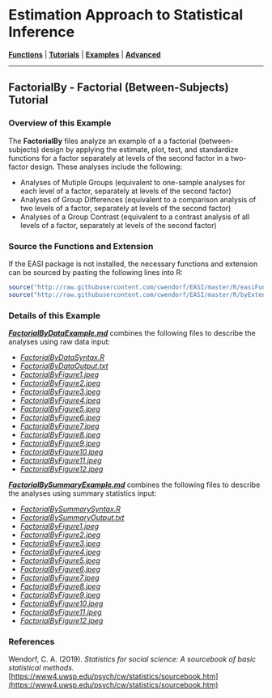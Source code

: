 # Estimation Approach to Statistical Inference

[**Functions**](../../Functions) | 
[**Tutorials**](../../Tutorials) | 
[**Examples**](../../Examples) | 
[**Advanced**](../../Advanced)

---

## FactorialBy - Factorial (Between-Subjects) Tutorial

### Overview of this Example

The **FactorialBy** files analyze an example of a a factorial (between-subjects) design by applying the estimate, plot, test, and standardize functions for a factor separately at levels of the second factor in a two-factor design. These analyses include the following:

- Analyses of Mutiple Groups (equivalent to one-sample analyses for each level of a factor, separately at levels of the second factor)
- Analyses of Group Differences (equivalent to a comparison analysis of two levels of a factor, separately at levels of the second factor)
- Analyses of a Group Contrast (equivalent to a contrast analysis of all levels of a factor, separately at levels of the second factor)

### Source the Functions and Extension

If the EASI package is not installed, the necessary functions and extension can be sourced by pasting the following lines into R:
```r
source("http://raw.githubusercontent.com/cwendorf/EASI/master/R/easiFunctions.R")
source("http://raw.githubusercontent.com/cwendorf/EASI/master/R/byExtension.R")
```

### Details of this Example
 
[_**FactorialByDataExample.md**_](./FactorialByDataExample.md) combines the following files to describe the analyses using raw data input:

- [_FactorialByDataSyntax.R_](./FactorialByDataSyntax.R)
- [_FactorialByDataOutput.txt_](./FactorialByDataOutput.txt)
- [_FactorialByFigure1.jpeg_](./FactorialByFigure1.jpeg)
- [_FactorialByFigure2.jpeg_](./FactorialByFigure2.jpeg)
- [_FactorialByFigure3.jpeg_](./FactorialByFigure3.jpeg)
- [_FactorialByFigure4.jpeg_](./FactorialByFigure4.jpeg)
- [_FactorialByFigure5.jpeg_](./FactorialByFigure5.jpeg)
- [_FactorialByFigure6.jpeg_](./FactorialByFigure6.jpeg)
- [_FactorialByFigure7.jpeg_](./FactorialByFigure7.jpeg)
- [_FactorialByFigure8.jpeg_](./FactorialByFigure8.jpeg)
- [_FactorialByFigure9.jpeg_](./FactorialByFigure9.jpeg)
- [_FactorialByFigure10.jpeg_](./FactorialByFigure10.jpeg)
- [_FactorialByFigure11.jpeg_](./FactorialByFigure11.jpeg)
- [_FactorialByFigure12.jpeg_](./FactorialByFigure12.jpeg)

[_**FactorialBySummaryExample.md**_](./FactorialBySummaryExample.md) combines the following files to describe the analyses using summary statistics input:

- [_FactorialBySummarySyntax.R_](./FactorialBySummarySyntax.R)
- [_FactorialBySummaryOutput.txt_](./FactorialBySummaryOutput.txt)
- [_FactorialByFigure1.jpeg_](./FactorialByFigure1.jpeg)
- [_FactorialByFigure2.jpeg_](./FactorialByFigure2.jpeg)
- [_FactorialByFigure3.jpeg_](./FactorialByFigure3.jpeg)
- [_FactorialByFigure4.jpeg_](./FactorialByFigure4.jpeg)
- [_FactorialByFigure5.jpeg_](./FactorialByFigure5.jpeg)
- [_FactorialByFigure6.jpeg_](./FactorialByFigure6.jpeg)
- [_FactorialByFigure7.jpeg_](./FactorialByFigure7.jpeg)
- [_FactorialByFigure8.jpeg_](./FactorialByFigure8.jpeg)
- [_FactorialByFigure9.jpeg_](./FactorialByFigure9.jpeg)
- [_FactorialByFigure10.jpeg_](./FactorialByFigure10.jpeg)
- [_FactorialByFigure11.jpeg_](./FactorialByFigure11.jpeg)
- [_FactorialByFigure12.jpeg_](./FactorialByFigure12.jpeg)

### References

Wendorf, C. A. (2019). _Statistics for social science: A sourcebook of basic statistical methods._ [https://www4.uwsp.edu/psych/cw/statistics/sourcebook.htm](https://www4.uwsp.edu/psych/cw/statistics/sourcebook.htm)
